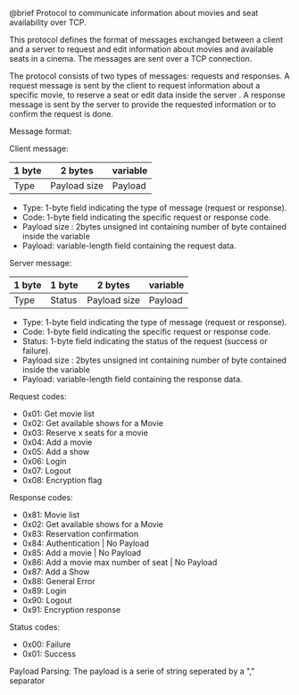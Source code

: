 @brief Protocol to communicate information about movies and seat availability over TCP.

This protocol defines the format of messages exchanged between a client and a server to request and edit information about movies and available seats in a cinema. The messages are sent over a TCP connection.

The protocol consists of two types of messages: requests and responses. A request message is sent by
the client to request information about a specific movie, to reserve a seat or edit data inside the server . A response message is
sent by the server to provide the requested information or to confirm the request is done.

Message format:

Client message:

| 1 byte  |2 bytes     | variable |
|---------|------------|----------|
|  Type   |Payload size|Payload   |

- Type: 1-byte field indicating the type of message (request or response).
- Code: 1-byte field indicating the specific request or response code.
- Payload size : 2bytes unsigned int containing number of byte contained inside the variable
- Payload: variable-length field containing the request data.

Server message:

| 1 byte   | 1 byte |2 bytes     | variable |
|----------|--------|------------|----------|
|  Type    | Status |Payload size|Payload   |

- Type: 1-byte field indicating the type of message (request or response).
- Code: 1-byte field indicating the specific request or response code.
- Status: 1-byte field indicating the status of the request (success or failure).
- Payload size : 2bytes unsigned int containing number of byte contained inside the variable
- Payload: variable-length field containing the response data.

Request codes:

- 0x01: Get movie list
- 0x02: Get available shows for a Movie
- 0x03: Reserve x seats for a movie
- 0x04: Add a movie
- 0x05: Add a show
- 0x06: Login
- 0x07: Logout
- 0x08: Encryption flag

Response codes:

- 0x81: Movie list
- 0x02: Get available shows for a Movie
- 0x83: Reservation confirmation
- 0x84: Authentication | No Payload
- 0x85: Add a movie | No Payload
- 0x86: Add a movie max number of seat | No Payload
- 0x87: Add a Show
- 0x88: General Error
- 0x89: Login
- 0x90: Logout
- 0x91: Encryption response

Status codes:

- 0x00: Failure
- 0x01: Success

Payload Parsing:
The payload is a serie of string seperated by a "," separator
